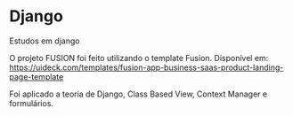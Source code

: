 # Django
 Estudos em django

O projeto FUSION foi feito utilizando o template Fusion. Disponível em: https://uideck.com/templates/fusion-app-business-saas-product-landing-page-template

Foi aplicado a teoria de Django, Class Based View, Context Manager e formulários.

